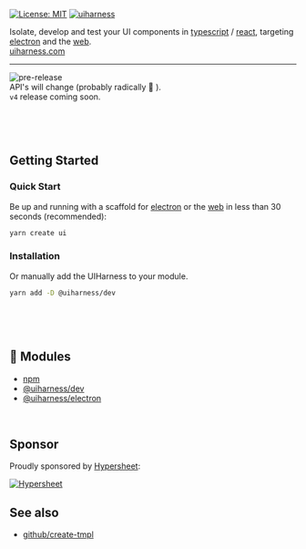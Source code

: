 [![License: MIT](https://img.shields.io/badge/License-MIT-green.svg)](https://opensource.org/licenses/MIT)
[![uiharness](https://user-images.githubusercontent.com/185555/51708395-b4a71280-2088-11e9-95ac-ed659c36476c.png)](https://uiharness.com)



Isolate, develop and test your UI components in [typescript](https://www.typescriptlang.org/) / [react](https://reactjs.org/), targeting [electron](https://electronjs.org/) and the [web](https://developer.mozilla.org).  
[uiharness.com](https://uiharness.com)

----

![pre-release](https://img.shields.io/badge/Status-pre--release-orange.svg)  
API's will change (probably radically 🐷 ).  
`v4` release coming soon.

<p>&nbsp;</p>
<p>&nbsp;</p>



## Getting Started

### Quick Start
Be up and running with a scaffold for [electron](https://electronjs.org/) or the [web](https://developer.mozilla.org) in less than 30 seconds (recommended):

```bash
yarn create ui
```


### Installation
Or manually add the UIHarness to your module.  

```bash
yarn add -D @uiharness/dev
```




<p>&nbsp;</p>
<p>&nbsp;</p>


## 🔗 Modules
- [npm](https://www.npmjs.com/org/uiharness)
- [@uiharness/dev](/code/libs/dev/README.md)
- [@uiharness/electron](/code/libs/electron/README.md)

<p>&nbsp;</p>


## Sponsor
Proudly sponsored by [Hypersheet](https://hypersheet.io):

[![Hypersheet](https://user-images.githubusercontent.com/185555/51567641-944a4d00-1efc-11e9-8fab-8ad81862226c.png)](https://hypersheet.io)

## See also
- [github/create-tmpl](https://github.com/philcockfield/create-tmpl)

